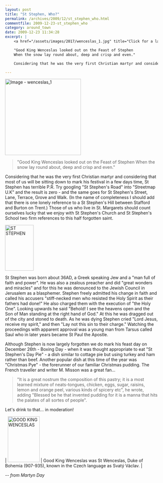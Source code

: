 ```yaml
---
layout: post
title: "St Stephen, Who?"
permalink: /archives/2009/12/st_stephen_who.html
commentfile: 2009-12-23-st_stephen_who
category: around_town
date: 2009-12-23 11:34:28
excerpt: |
    <a href="/assets/images/2017/wenceslas_1.jpg" title="Click for a larger image"><img src="/assets/images/2017/wenceslas_1-thumb.jpg" width="150" alt="Image - wenceslas_1"  class="photo right"/></a>

    "Good King Wenceslas looked out on the Feast of Stephen
    When the snow lay round about, deep and crisp and even."

    Considering that he was the very first Christian martyr and considering that most of us will be sitting down to mark his festival in a few days time, St Stephen has terrible P.R. Try googling "St Stephen's Road" into "Streetmap U.K" and the result is zero - and the same goes for St Stephen's Street, Lane, Terrace, Grove and Walk. (In the name of completeness I should add that there is one lonely reference to a St Stephen's Hill between Stafford and Burton on Trent.) Those of us who live in St. Margarets should count ourselves lucky that we enjoy with St Stephen's Church and St Stephen's School two firm references to this half forgotten saint.

---
```


<a href="/assets/images/2017/wenceslas_1.jpg" title="Click for a larger image"><img src="/assets/images/2017/wenceslas_1-thumb.jpg" width="250" alt="Image - wenceslas_1"  class="photo right"/></a>

> "Good King Wenceslas looked out on the Feast of Stephen
> When the snow lay round about, deep and crisp and even."

Considering that he was the very first Christian martyr and considering that most of us will be sitting down to mark his festival in a few days time, St Stephen has terrible P.R. Try googling "St Stephen's Road" into "Streetmap U.K" and the result is zero - and the same goes for St Stephen's Street, Lane, Terrace, Grove and Walk. (In the name of completeness I should add that there is one lonely reference to a St Stephen's Hill between Stafford and Burton on Trent.) Those of us who live in St. Margarets should count ourselves lucky that we enjoy with St Stephen's Church and St Stephen's School two firm references to this half forgotten saint.

<a href="/assets/images/2009/wenceslas_2.png" title="See larger version of - ST STEPHEN"><img src="/assets/images/2009/wenceslas_2_thumb.png" width="94" height="150" alt="ST STEPHEN" class="photo right" /></a>

St Stephen was born about 36AD, a Greek speaking Jew and a "man full of faith and power". He was also a zealous preacher and did "great wonders and miracles" and for this he was denounced to the Jewish Council in Jerusalem as a blasphemer. Stephen freely admitted his change in faith and called his accusers "stiff-necked men who resisted the Holy Spirit as their fathers had done!" He also charged them with the execution of "the Holy One". Looking upwards he said "Behold! I see the heavens open and the Son of Man standing at the right hand of God." At this he was dragged out of the city and stoned to death. As he was dying Stephen cried "Lord Jesus, receive my spirit," and then "Lay not this sin to their charge." Watching the proceedings with apparent approval was a young man from Tarsus called Saul who in later years became St Paul the Apostle.

Although Stephen is now largely forgotten we do mark his feast day on December 26th - Boxing Day - when it was thought appropriate to eat "St Stephen's Day Pie" - a dish similar to cottage pie but using turkey and ham rather than beef. Another popular dish at this time of the year was "Christmas Pye" - the forerunner of our familiar Christmas pudding. The French traveller and writer M. Misson was a great fan...

> "It is a great nostrum the composition of this pastry; it is a most learned mixture of neats-tongues, chicken, eggs, sugar, raisins, lemon and orange peel, various kinds of spicery etc", he wrote, adding "Blessed be he that invented pudding for it is a manna that hits the palates of all sortes of people".

Let's drink to that... in moderation!

| <a href="/assets/images/2009/wenceslas_3.png" title="See larger version of -   GOOD KING WENCESLAS"><img src="/assets/images/2009/wenceslas_3_thumb.png" width="105" height="150" alt="  GOOD KING WENCESLAS" class="photo left" /></a> | Good King Wenceslas was St Wenceslas, Duke of Bohemia (907-935), known in the Czech language as Svatý Václav. |

<cite>-- from Martyn Day</cite>
